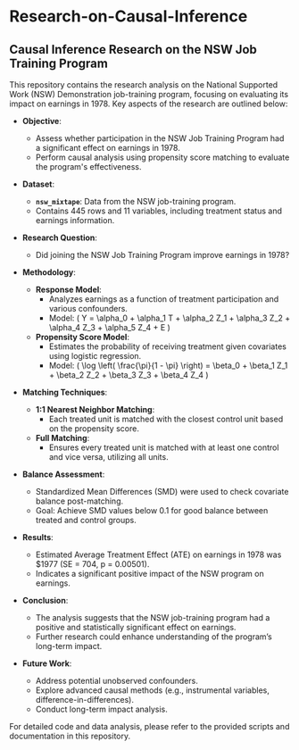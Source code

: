 # Research-on-Causal-Inference
## Causal Inference Research on the NSW Job Training Program

This repository contains the research analysis on the National Supported Work (NSW) Demonstration job-training program, focusing on evaluating its impact on earnings in 1978. Key aspects of the research are outlined below:

- **Objective**:
  - Assess whether participation in the NSW Job Training Program had a significant effect on earnings in 1978.
  - Perform causal analysis using propensity score matching to evaluate the program's effectiveness.

- **Dataset**:
  - **`nsw_mixtape`**: Data from the NSW job-training program.
  - Contains 445 rows and 11 variables, including treatment status and earnings information.

- **Research Question**:
  - Did joining the NSW Job Training Program improve earnings in 1978?

- **Methodology**:
  - **Response Model**:
    - Analyzes earnings as a function of treatment participation and various confounders.
    - Model: \( Y = \alpha_0 + \alpha_1 T + \alpha_2 Z_1 + \alpha_3 Z_2 + \alpha_4 Z_3 + \alpha_5 Z_4 + E \)
  - **Propensity Score Model**:
    - Estimates the probability of receiving treatment given covariates using logistic regression.
    - Model: \( \log \left( \frac{\pi}{1 - \pi} \right) = \beta_0 + \beta_1 Z_1 + \beta_2 Z_2 + \beta_3 Z_3 + \beta_4 Z_4 \)

- **Matching Techniques**:
  - **1:1 Nearest Neighbor Matching**:
    - Each treated unit is matched with the closest control unit based on the propensity score.
  - **Full Matching**:
    - Ensures every treated unit is matched with at least one control and vice versa, utilizing all units.

- **Balance Assessment**:
  - Standardized Mean Differences (SMD) were used to check covariate balance post-matching.
  - Goal: Achieve SMD values below 0.1 for good balance between treated and control groups.

- **Results**:
  - Estimated Average Treatment Effect (ATE) on earnings in 1978 was \$1977 (SE = 704, p = 0.00501).
  - Indicates a significant positive impact of the NSW program on earnings.

- **Conclusion**:
  - The analysis suggests that the NSW job-training program had a positive and statistically significant effect on earnings.
  - Further research could enhance understanding of the program’s long-term impact.

- **Future Work**:
  - Address potential unobserved confounders.
  - Explore advanced causal methods (e.g., instrumental variables, difference-in-differences).
  - Conduct long-term impact analysis.

For detailed code and data analysis, please refer to the provided scripts and documentation in this repository.
